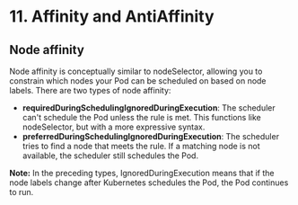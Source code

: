 # 11. Affinity and AntiAffinity

## Node affinity
Node affinity is conceptually similar to nodeSelector, allowing you to constrain which nodes your Pod can be scheduled on based on node labels. There are two types of node affinity:

- **requiredDuringSchedulingIgnoredDuringExecution**: The scheduler can't schedule the Pod unless the rule is met. This functions like nodeSelector, but with a more expressive syntax.
- **preferredDuringSchedulingIgnoredDuringExecution**: The scheduler tries to find a node that meets the rule. If a matching node is not available, the scheduler still schedules the Pod.

**Note:**
In the preceding types, IgnoredDuringExecution means that if the node labels change after Kubernetes schedules the Pod, the Pod continues to run.

